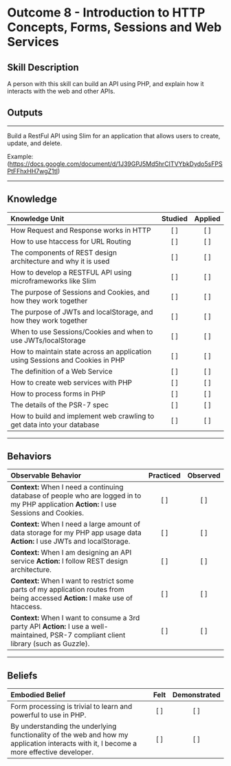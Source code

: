 # Outcome 8 -  Introduction to HTTP Concepts, Forms, Sessions and Web Services

## Skill Description
A person with this skill can build an API using PHP, and explain how it interacts with the web and other APIs. 


## Outputs
----------
Build a RestFul API using Slim for an application that allows users to create, update, and delete.

Example: (https://docs.google.com/document/d/1J39GPJ5Md5hrCITVYbkDydo5sFPSPtFFhxHH7wgZ1tI)


----------
## Knowledge


| Knowledge Unit   |      Studied      | Applied |
|:-------------|:------------------:|:--------:|
| How Request and Response works in HTTP | [ ] | [ ] |
| How to use htaccess for URL Routing | [ ] | [ ] |
| The components of REST design architecture and why it is used | [ ] | [ ] |
| How to develop a RESTFUL API using microframeworks like Slim | [ ] | [ ] |
| The purpose of Sessions and Cookies, and how they work together | [ ] | [ ] |
| The purpose of JWTs and localStorage, and how they work together | [ ] | [ ] |
| When to use Sessions/Cookies and when to use JWTs/localStorage | [ ] | [ ] |
| How to maintain state across an application using Sessions and Cookies in PHP | [ ] | [ ] |
| The definition of a Web Service | [ ] | [ ] |
| How to create web services with PHP | [ ] | [ ] |
| How to process forms in PHP | [ ] | [ ] |
| The details of the PSR-7 spec | [ ] | [ ] |
| How to build and implement web crawling to get data into your database | [ ] | [ ] |

----------


## Behaviors

| Observable Behavior   |      Practiced      | Observed |
|:-------------|:------------------:|:--------:|
| **Context:** When I need a continuing database of people who are logged in to my PHP application **Action:**  I use Sessions and Cookies.| [ ] | [ ]  |
| **Context:** When I need a large amount of data storage for my PHP app usage data **Action:**  I use JWTs and localStorage.| [ ] | [ ]  |
| **Context:**  When I am designing an API service **Action:** I follow REST design architecture. |   [ ]   |   [ ] |
| **Context:**  When I want to restrict some parts of my application routes from being accessed **Action:** I make use of htaccess. |   [ ]   |   [ ] |
| **Context:**  When I want to consume a 3rd party API **Action:** I use a well-maintained, PSR-7 compliant client library (such as Guzzle).  |   [ ]   |   [ ] |


----------


## Beliefs


| Embodied Belief   |      Felt      | Demonstrated |
|:-------------|:------------------:|:--------:|
| Form processing is trivial to learn and powerful to use in PHP. |   [ ]   |   [ ] |
| By understanding the underlying functionality of the web and how my application interacts with it, I become a more effective developer. |   [ ]   |   [ ] |
